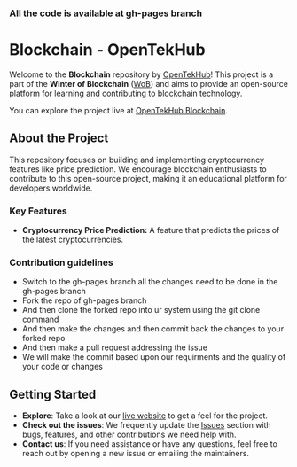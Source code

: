 ### All the code is available at gh-pages branch 

# Blockchain - OpenTekHub

Welcome to the **Blockchain** repository by [OpenTekHub](https://opentekhub.github.io/blockchain/)! This project is a part of the **Winter of Blockchain** ([WoB](https://gs-wob.vercel.app/wob)) and aims to provide an open-source platform for learning and contributing to blockchain technology.

You can explore the project live at [OpenTekHub Blockchain](https://opentekhub.github.io/blockchain/).

## About the Project

This repository focuses on building and implementing cryptocurrency features like price prediction. We encourage blockchain enthusiasts to contribute to this open-source project, making it an educational platform for developers worldwide.

### Key Features

- **Cryptocurrency Price Prediction:** A feature that predicts the prices of the latest cryptocurrencies.

### Contribution guidelines
- Switch to the gh-pages branch all the changes need to be done in the gh-pages branch
- Fork the repo of gh-pages branch
- And then clone the forked repo into ur system using the git clone command
- And then make the changes and then commit back the changes to your forked repo
- And then make a pull request addressing the issue
- We will make the commit based upon our requirments and the quality of your code or changes


## Getting Started

- **Explore**: Take a look at our [live website](https://opentekhub.github.io/blockchain/) to get a feel for the project.
- **Check out the issues**: We frequently update the [Issues](https://github.com/OpenTekHub/blockchain/issues) section with bugs, features, and other contributions we need help with.
- **Contact us**: If you need assistance or have any questions, feel free to reach out by opening a new issue or emailing the maintainers.

